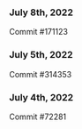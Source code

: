 ### July 8th, 2022

Commit #171123

### July 5th, 2022

Commit #314353


### July 4th, 2022

Commit #72281
